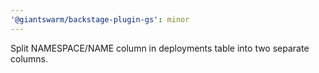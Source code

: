 ```yaml
---
'@giantswarm/backstage-plugin-gs': minor
---
```


Split NAMESPACE/NAME column in deployments table into two separate columns.
